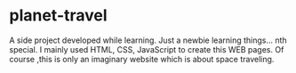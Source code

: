 # planet-travel
A side project developed while learning. 
Just a newbie learning things... nth special.
I mainly used HTML, CSS, JavaScript to create this WEB pages.
Of course ,this is only an imaginary website which is about space traveling.

